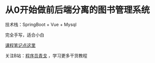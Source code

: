 # 从0开始做前后端分离的图书管理系统

技术栈：SpringBoot + Vue + Mysql

完全手写，适合小白

[课程笔记点这里](文档/笔记.md)

关注B站：[程序员青戈](https://space.bilibili.com/402779077) ，学习更多干货教程